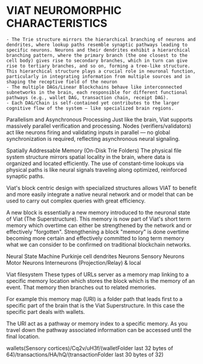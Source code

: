 # VIAT NEUROMORPHIC CHARACTERISTICS

	- The Trie structure mirrors the hierarchical branching of neurons and dendrites, where lookup paths resemble synaptic pathways leading to specific neurons. Neurons and their dendrites exhibit a hierarchical branching pattern, where the primary branch (the one closest to the cell body) gives rise to secondary branches, which in turn can give rise to tertiary branches, and so on, forming a tree-like structure. This hierarchical structure plays a crucial role in neuronal function, particularly in integrating information from multiple sources and in shaping the receptive field of the neuron
	- The multiple DAGs/Linear Blockchains behave like interconnected subnetworks in the brain, each responsible for different functional pathways (e.g., wallet DAG, transaction chain, receipt DAG).
	- Each DAG/Chain is self-contained yet contributes to the larger cognitive flow of the system — like specialized brain regions.

Parallelism and Asynchronous Processing
Just like the brain, Viat supports massively parallel verification and processing.
Nodes (verifiers/validators) act like neurons firing and validating inputs in parallel — no global synchronization is required, reflecting asynchronous neural signaling.

Spatially Addressable Memory (On-Disk Trie Folders)
The physical file system structure mirrors spatial locality in the brain, where data is organized and located efficiently.
The use of constant-time lookups via physical paths is like neural signals traveling along optimized, reinforced synaptic paths.

Viat's block centric design with specialized structures allows VIAT to benefit and more easily integrate a native neural network and or model that can be used to carry out complex queries with great efficiency.

A new block is essentially a new memory introduced to the neuronal state of Viat (The Superstructure). This memory is now part of Viat's short term memory which overtime can either be strengthened by the network and or effectively "forgotten". Strengthening a block "memory" is done overtime becoming more certain and effectively committed to long term memory what we can consider to be confirmed on traditional blockchain networks.

Neural State Machine
Purkinje cell
dendrites
Neurons
Sensory Neurons
Motor Neurons
Interneurons (Projection/Relay) & local

Viat filesystem
These types of URLs server as a memory map linking to a specific memory location which stores the block which is the memory of an event. That memory then branches out to related memories.

For example this memory map (URI) is a folder path that leads first to a specific part of the brain that is the Viat Superstructure. In this case the specific part deals with wallets.

The URI act as a pathway or memory index to a specific memory. As you travel down the pathway associated information can be accessed until the final location.

wallets(Sensory cortices)/Cq2v/uH3f/(walletFolder last 32 bytes of 64)/transactions/HA/hQ/(transactionFolder last 30 bytes of 32)

